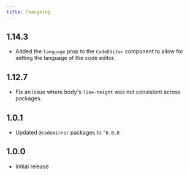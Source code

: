 ```yaml
---
title: Changelog
---
```


## 1.14.3

-   Added the `language` prop to the `CodeEditor` component to allow for setting the language of the code editor.

## 1.12.7

-   Fix an issue where body's `line-height` was not consistent across packages.

## 1.0.1

-   Updated `@codemirror` packages to `^6.0.0`

## 1.0.0

-   Initial release
